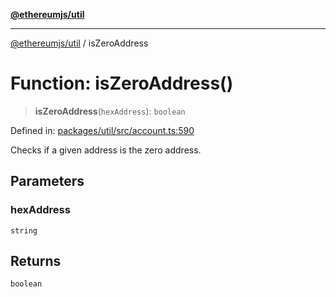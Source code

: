 [**@ethereumjs/util**](../README.md)

***

[@ethereumjs/util](../README.md) / isZeroAddress

# Function: isZeroAddress()

> **isZeroAddress**(`hexAddress`): `boolean`

Defined in: [packages/util/src/account.ts:590](https://github.com/ethereumjs/ethereumjs-monorepo/blob/master/packages/util/src/account.ts#L590)

Checks if a given address is the zero address.

## Parameters

### hexAddress

`string`

## Returns

`boolean`
